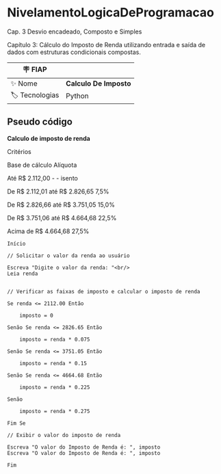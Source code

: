 # NivelamentoLogicaDeProgramacao
Cap. 3 Desvio encadeado, Composto e Simples


Capítulo 3: Cálculo do Imposto de Renda utilizando entrada e saída de dados com estruturas condicionais compostas.

| :placard: FIAP |    |
| -------------  | --- |
| :sparkles: Nome        | **Calculo De Imposto**
| :label: Tecnologias | Python


## Pseudo código

**Calculo de imposto de renda**

Critérios

Base de cálculo	                Alíquota

Até R$ 2.112,00	-	-           isento

De R$ 2.112,01 até R$ 2.826,65	7,5%

De R$ 2.826,66 até R$ 3.751,05	15,0%

De R$ 3.751,06 até R$ 4.664,68	22,5%

Acima de R$ 4.664,68	        27,5%



~~~~
Início

// Solicitar o valor da renda ao usuário

Escreva "Digite o valor da renda: "<br/>
Leia renda


// Verificar as faixas de imposto e calcular o imposto de renda

Se renda <= 2112.00 Então

    imposto = 0
    
Senão Se renda <= 2826.65 Então

    imposto = renda * 0.075
    
Senão Se renda <= 3751.05 Então

    imposto = renda * 0.15
    
Senão Se renda <= 4664.68 Então

    imposto = renda * 0.225
    
Senão

    imposto = renda * 0.275
    
Fim Se

// Exibir o valor do imposto de renda

Escreva "O valor do Imposto de Renda é: ", imposto
Escreva "O valor do Imposto de Renda é: ", imposto

Fim
~~~~
